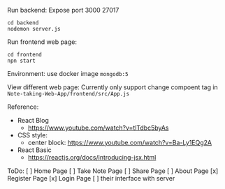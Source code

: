 Run backend:
Expose port 3000 27017
```
cd backend
nodemon server.js
```
Run frontend web page:
```
cd frontend
npn start
```
Environment: 
use docker image `mongodb:5`

View different web page:
Currently only support change compoent tag in `Note-taking-Web-App/frontend/src/App.js`


Reference:
- React Blog
    - https://www.youtube.com/watch?v=tlTdbc5byAs
- CSS style:
    - center block: https://www.youtube.com/watch?v=Ba-Ly1EQg2A
- React Basic
    - https://reactjs.org/docs/introducing-jsx.html

ToDo:
[ ] Home Page
[ ] Take Note Page 
[ ] Share Page 
[ ] About Page
[x] Register Page 
[x] Login Page
[ ] their interface with server